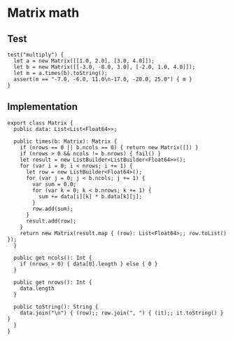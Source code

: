 # Matrix math

## Test

    test("multiply") {
      let a = new Matrix([[1.0, 2.0], [3.0, 4.0]]);
      let b = new Matrix([[-3.0, -8.0, 3.0], [-2.0, 1.0, 4.0]]);
      let m = a.times(b).toString();
      assert(m == "-7.0, -6.0, 11.0\n-17.0, -20.0, 25.0") { m }
    }

## Implementation

    export class Matrix {
      public data: List<List<Float64>>;

      public times(b: Matrix): Matrix {
        if (nrows == 0 || b.ncols == 0) { return new Matrix([]) }
        if (nrows > 0 && ncols != b.nrows) { fail() }
        let result = new ListBuilder<ListBuilder<Float64>>();
        for (var i = 0; i < nrows; i += 1) {
          let row = new ListBuilder<Float64>();
          for (var j = 0; j < b.ncols; j += 1) {
            var sum = 0.0;
            for (var k = 0; k < b.nrows; k += 1) {
              sum += data[i][k] * b.data[k][j];
            }
            row.add(sum);
          }
          result.add(row);
        }
        return new Matrix(result.map { (row): List<Float64>;; row.toList() });
      }

      public get ncols(): Int {
        if (nrows > 0) { data[0].length } else { 0 }
      }

      public get nrows(): Int {
        data.length
      }

      public toString(): String {
        data.join("\n") { (row);; row.join(", ") { (it);; it.toString() } }
      }
    }
